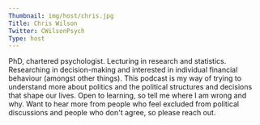 ```yaml
---
Thumbnail: img/host/chris.jpg
Title: Chris Wilson
Twitter: CWilsonPsych
Type: host
---
```


PhD, chartered psychologist. Lecturing in research and statistics. Researching in decision-making and interested in individual financial behaviour (amongst other things). This podcast is my way of trying to understand more about politics and the political structures and decisions that shape our lives. Open to learning, so tell me where I am wrong and why. Want to hear more from people who feel excluded from political discussions and people who don't agree, so please reach out.  
